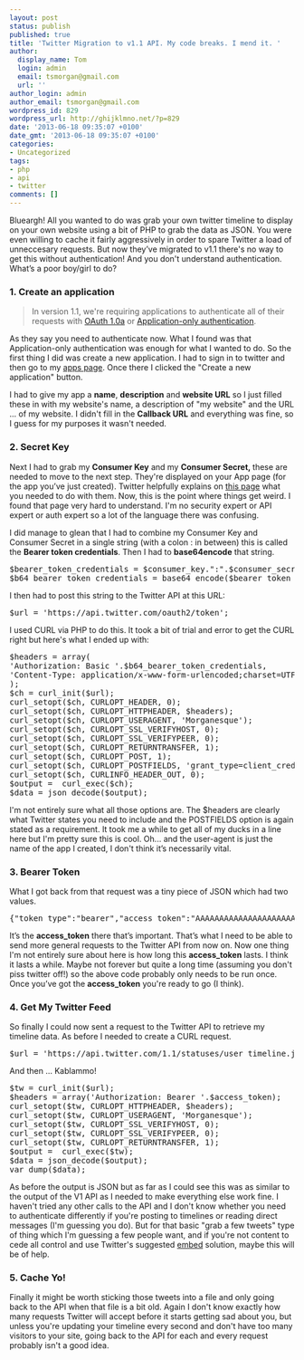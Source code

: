 ```yaml
---
layout: post
status: publish
published: true
title: 'Twitter Migration to v1.1 API. My code breaks. I mend it. '
author:
  display_name: Tom
  login: admin
  email: tsmorgan@gmail.com
  url: ''
author_login: admin
author_email: tsmorgan@gmail.com
wordpress_id: 829
wordpress_url: http://ghijklmno.net/?p=829
date: '2013-06-18 09:35:07 +0100'
date_gmt: '2013-06-18 09:35:07 +0100'
categories:
- Uncategorized
tags:
- php
- api
- twitter
comments: []
---
```

<!-- more -->

<p>Blueargh! All you wanted to do was grab your own twitter timeline to display on your own website using a bit of PHP to grab the data as JSON. You were even willing to cache it fairly aggressively in order to spare Twitter a load of unneccesary requests. But now they&#8217;ve migrated to v1.1 there's no way to get this without authentication! And you don't understand authentication. What&#8217;s a poor boy/girl to do?</p>
<!-- more -->
<h3>1. Create an application</h3>

<blockquote>In version 1.1, we're requiring applications to authenticate all of their requests with&nbsp;<a href="https://dev.twitter.com/docs/auth/oauth">OAuth 1.0a</a>&nbsp;or&nbsp;<a href="https://dev.twitter.com/docs/auth/application-only-auth">Application-only authentication</a>.</blockquote>

<p>As they say you need to authenticate now. What I found was that Application-only authentication was enough for what I wanted to do. So the first thing I did was create a new application. I had to sign in to twitter and then go to my&nbsp;<a href="https://dev.twitter.com/apps">apps page</a>. Once there I clicked the "Create a new application" button.</p>

<p>I had to give my app a <strong>name</strong>, <strong>description</strong> and <strong>website URL</strong> so I just filled these in with my website's name, a description of "my website" and the URL ... of my website. I didn't fill in the&nbsp;<strong>Callback URL</strong> and everything was fine, so I guess for my purposes it wasn't needed.</p>

<h3>2. Secret Key</h3>

<p>Next I had to grab my <strong>Consumer Key</strong> and my <strong>Consumer Secret,&nbsp;</strong>these are needed to move to the next step. They're displayed on your App page (for the app you&#8217;ve just created). Twitter helpfully explains on <a href="https://dev.twitter.com/docs/auth/application-only-auth">this page</a> what you needed to do with them. Now, this is the point where things get weird. I found that page very hard to understand. I'm no security expert or API expert or auth expert so a lot of the language there was confusing.</p>

<p>I did manage to glean that I had to combine my Consumer Key and Consumer Secret in a single string (with a colon : in between) this is called the&nbsp;<strong>Bearer token credentials</strong>. Then I had to <strong>base64encode</strong> that string.</p>

<pre>$bearer_token_credentials = $consumer_key.":".$consumer_secret;
$b64_bearer_token_credentials = base64_encode($bearer_token_credentials);</pre>
I then had to post this string to the Twitter API at this URL:
<pre>$url = &#039;https://api.twitter.com/oauth2/token&#039;;</pre>
<p>I used CURL via PHP to do this. It took a bit of trial and error to get the CURL right but here's what I ended up with:</p>

<pre>$headers = array(
&#039;Authorization: Basic &#039;.$b64_bearer_token_credentials,
&#039;Content-Type: application/x-www-form-urlencoded;charset=UTF-8&#039;
);
$ch = curl_init($url);
curl_setopt($ch, CURLOPT_HEADER, 0);
curl_setopt($ch, CURLOPT_HTTPHEADER, $headers);
curl_setopt($ch, CURLOPT_USERAGENT, &#039;Morganesque&#039;);
curl_setopt($ch, CURLOPT_SSL_VERIFYHOST, 0);
curl_setopt($ch, CURLOPT_SSL_VERIFYPEER, 0);
curl_setopt($ch, CURLOPT_RETURNTRANSFER, 1);
curl_setopt($ch, CURLOPT_POST, 1);
curl_setopt($ch, CURLOPT_POSTFIELDS, &#039;grant_type=client_credentials&#039;);
curl_setopt($ch, CURLINFO_HEADER_OUT, 0);
$output =  curl_exec($ch);
$data = json_decode($output);</pre>
<p>I'm not entirely sure what all those options are. The $headers are clearly what Twitter states you need to include and the POSTFIELDS option is again stated as a requirement. It took me a while to get all of my ducks in a line here but I'm pretty sure this is cool. Oh... and the user-agent is just the name of the app I created, I don't think it&#8217;s necessarily vital.</p>

<h3>3. Bearer Token</h3>
<p>What I got back from that request was a tiny piece of JSON which had two values.</p>

<pre>{&quot;token_type&quot;:&quot;bearer&quot;,&quot;access_token&quot;:&quot;AAAAAAAAAAAAAAAAAAAAAAAAAAAAAAAA&quot;}</pre>
<p>It&#8217;s the <strong>access_token</strong> there that&#8217;s important. That&#8217;s what I need to be able to send more general requests to the Twitter API from now on. Now one thing I'm not entirely sure about here is how long this <strong>access_token</strong> lasts. I think it lasts a while. Maybe not forever but quite a long time (assuming you don't piss twitter off!) so the above code probably only needs to be run once. Once you&#8217;ve got the <strong>access_token</strong> you're ready to go (I think).</p>

<h3>4. Get My Twitter Feed</h3>
<p>So finally I could now sent a request to the Twitter API to retrieve my timeline data. As before I needed to create a CURL request.</p>

<pre>$url = &#039;https://api.twitter.com/1.1/statuses/user_timeline.json?count=100&amp;amp;screen_name=morganesque&#039;;</pre>
<p>And then ... Kablammo!</p>

<pre>$tw = curl_init($url);
$headers = array(&#039;Authorization: Bearer &#039;.$access_token);
curl_setopt($tw, CURLOPT_HTTPHEADER, $headers);
curl_setopt($tw, CURLOPT_USERAGENT, &#039;Morganesque&#039;);
curl_setopt($tw, CURLOPT_SSL_VERIFYHOST, 0);
curl_setopt($tw, CURLOPT_SSL_VERIFYPEER, 0);
curl_setopt($tw, CURLOPT_RETURNTRANSFER, 1);
$output =  curl_exec($tw);
$data = json_decode($output);
var_dump($data);</pre>
<p>As before the output is JSON but as far as I could see this was as similar to the output of the V1 API as I needed to make everything else work fine. I haven't tried any other calls to the API and I don't know whether you need to authenticate differently if you're posting to timelines or reading direct messages (I'm guessing you do). But for that basic "grab a few tweets" type of thing which I'm guessing a few people want, and if you're not content to cede all control and use Twitter's suggested <a href="https://twitter.com/settings/widgets">embed</a>&nbsp;solution, maybe this will be of help.</p>

<h3>5. Cache Yo!</h3>
<p>Finally it might be worth sticking those tweets into a file and only going back to the API when that file is a bit old. Again I don't know exactly how many requests Twitter will accept before it starts getting sad about you, but unless you're updating your timeline every second and don't have too many visitors to your site, going back to the API for each and every request probably isn't a good idea.</p>

